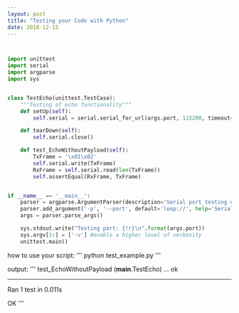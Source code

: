 ```yaml
---
layout: post
title: "Testing your Code with Python"
date: 2018-12-15
---
```





```python


import unittest
import serial
import argparse
import sys


class TestEcho(unittest.TestCase):
    """Testing of echo functionality"""
    def setUp(self):
        self.serial = serial.serial_for_url(args.port, 115200, timeout=1)

    def tearDown(self):
        self.serial.close()

    def test_EchoWithoutPayload(self):
        TxFrame = '\x01\x02'
        self.serial.write(TxFrame)
        RxFrame = self.serial.read(len(TxFrame))
        self.assertEqual(RxFrame, TxFrame)


if __name__ == '__main__':
    parser = argparse.ArgumentParser(description='Serial port testing demo')
    parser.add_argument('-p', '--port', default='loop://', help='Serial tport to test')
    args = parser.parse_args()

    sys.stdout.write("Testing port: {!r}\n".format(args.port))
    sys.argv[1:] = ['-v'] #enable a higher level of verbosity
    unittest.main()
```


how to use your script:
'''
python test_example.py
'''

output:
'''
test_EchoWithoutPayload (__main__.TestEcho) ... ok

----------------------------------------------------------------------
Ran 1 test in 0.011s

OK
'''
